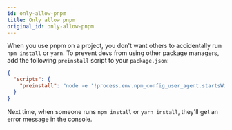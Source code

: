 ```yaml
---
id: only-allow-pnpm
title: Only allow pnpm
original_id: only-allow-pnpm
---
```


When you use pnpm on a project, you don't want others to accidentally run `npm install` or `yarn`.
To prevent devs from using other package managers, add the following `preinstall` script to your `package.json`:

```json
{
  "scripts": {
    "preinstall": "node -e '!process.env.npm_config_user_agent.startsWith(\"pnpm/\")&&!console.log(\"Use `npx pnpm install` to install dependencies in this repository\\n\")&&process.exit(1)'"
  }
}
```

Next time, when someone runs `npm install` or `yarn install`, they'll get an error message in the console.
